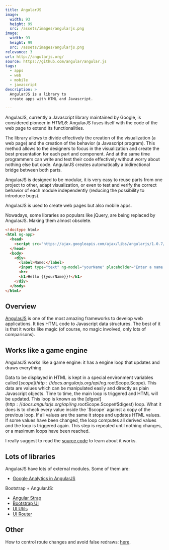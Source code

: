```yaml
---
title: AngularJS
image: 
  width: 93
  height: 99
  src: /assets/images/angularjs.png
image: 
  width: 93
  height: 99
  src: /assets/images/angularjs.png
relevance: 3
url: http://angularjs.org/
source: https://github.com/angular/angular.js
tags:
  - apps
  - web
  - mobile
  - javascript
description: >
  AngularJS is a library to
  create apps with HTML and Javascript.

---
```

AngularJS, currently a Javascript library maintained by Google,
is considered pioneer in *HTML6*:
AngularJS fuses itself with the code of the web page
to extend its functionalities.

The library allows to divide effectively
the creation of the visualization
(a web page)
and the creation of the behavior
(a Javascript program).
This method allows to the designers 
to focus in the visualization
and create the best presentation for each part and component.
And at the same time programmers can write 
and test their code effectively without worry about nothing else but code.
AngularJS creates automatically a bidirectional 
bridge between both parts.

AngularJS is designed to be modular,
it is very easy to reuse parts from one project to other,
adapt visualization,
or even to test and verify the correct behavior of each
module independently
(reducing the possibility to introduce bugs).

AngularJS is used to create web pages
but also mobile apps.

Nowadays, some libraries so populars like jQuery,
are being replaced by AngularJS. Making them almost obsolete.

```html
<!doctype html>
<html ng-app>
  <head>
    <script src="https://ajax.googleapis.com/ajax/libs/angularjs/1.0.7/angular.min.js"></script>
  </head>
  <body>
    <div>
      <label>Name:</label>
      <input type="text" ng-model="yourName" placeholder="Enter a name here">
      <hr>
      <h1>Hello {{yourName}}!</h1>
    </div>
  </body>
</html>
```

## Overview 

[AngularJS](http://angularjs.org/)
is one of the most amazing 
frameworks to develop web applications.
It ties HTML code to Javascript data structures.
The best of it is that it works
like magic (of course, no magic involved, only
lots of comparisons).

## Works like a game engine

AngularJS works like a game engine:
it has a engine loop that updates and draws
everything.

Data to be displayed in HTML is kept in a special
environment variables called
[$scope](http://docs.angularjs.org/api/ng.$rootScope.Scope).
This data are values which can be manipulated
easily and directly as plain Javascript objects.
Time to time, the main loop is triggered
and HTML will be updated.
This loop is known as the
[$digest](http://docs.angularjs.org/api/ng.$rootScope.Scope#$digest)
loop. 
What it does is to check every value inside
the `$scope` against a copy of the previous loop.
If all values are the same it stops and updates
HTML values. If some values have been changed,
the loop computes all derived values and the loop 
is triggered again. This step is repeated until
nothing changes, or a maximum loops have been
reached.

I really suggest to read the 
[source code](https://ajax.googleapis.com/ajax/libs/angularjs/1.0.7/angular.js)
to learn about it works.

## Lots of libraries

AngularJS have lots of external modules. Some of them are:

- [Google Analytics in AngularJS](http://stackoverflow.com/questions/10713708/tracking-google-analytics-page-views-with-angular-js)

Bootstrap + AngularJS:

- [Angular Strap](http://mgcrea.github.io/angular-strap/)
- [Bootstrap UI](http://angular-ui.github.io/bootstrap/)
- [UI Utils](https://github.com/angular-ui/ui-utils)
- [UI Router](https://github.com/angular-ui/ui-router)
  
## Other

How to control route changes and avoid false redraws: [here](http://www.youtube.com/watch?v=P6KITGRQujQ).
